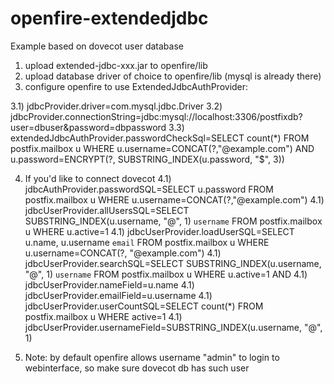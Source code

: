 openfire-extendedjdbc
=====================

Example based on dovecot user database

1) upload extended-jdbc-xxx.jar to openfire/lib
2) upload database driver of choice to openfire/lib (mysql is already there)
3) configure openfire to use ExtendedJdbcAuthProvider:

3.1) jdbcProvider.driver=com.mysql.jdbc.Driver
3.2) jdbcProvider.connectionString=jdbc:mysql://localhost:3306/postfixdb?user=dbuser&password=dbpassword
3.3) extendedJdbcAuthProvider.passwordCheckSql=SELECT count(*) FROM postfix.mailbox u WHERE u.username=CONCAT(?,"@example.com") AND u.password=ENCRYPT(?, SUBSTRING_INDEX(u.password, "$", 3))

4) If you'd like to connect dovecot 
4.1) jdbcAuthProvider.passwordSQL=SELECT u.password FROM postfix.mailbox u WHERE u.username=CONCAT(?,"@example.com")
4.1) jdbcUserProvider.allUsersSQL=SELECT SUBSTRING_INDEX(u.username, "@", 1) `username` FROM postfix.mailbox u WHERE u.active=1
4.1) jdbcUserProvider.loadUserSQL=SELECT u.name, u.username `email` FROM postfix.mailbox u WHERE u.username=CONCAT(?, "@example.com")
4.1) jdbcUserProvider.searchSQL=SELECT SUBSTRING_INDEX(u.username, "@", 1) `username` FROM postfix.mailbox u WHERE u.active=1 AND 
4.1) jdbcUserProvider.nameField=u.name
4.1) jdbcUserProvider.emailField=u.username
4.1) jdbcUserProvider.userCountSQL=SELECT count(*) FROM postfix.mailbox u WHERE active=1
4.1) jdbcUserProvider.usernameField=SUBSTRING_INDEX(u.username, "@", 1)

5) Note: by default openfire allows username "admin" to login to webinterface, so make sure dovecot db has such user

